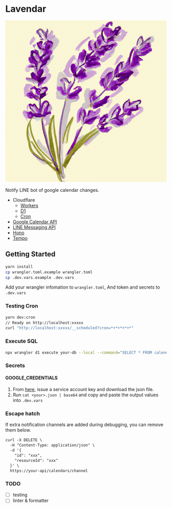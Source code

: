 # Lavendar

![Lavendar illustration](lavendar.png)

Notify LINE bot of google calendar changes.

- Cloudflare
  - [Workers](https://developers.cloudflare.com/workers/)
  - [D1](https://developers.cloudflare.com/d1/)
  - [Cron](https://developers.cloudflare.com/workers/configuration/cron-triggers/)
- [Google Calendar API](https://developers.google.com/calendar/api/guides/overview?hl=ja)
- [LINE Messaging API](https://developers.line.biz/ja/docs/messaging-api/)
- [Hono](https://hono.dev/)
- [Tempo](https://github.com/formkit/tempo)

## Getting Started

```bash
yarn install
cp wrangler.toml.example wrangler.toml
cp .dev.vars.example .dev.vars
```

Add your wrangler infomation to `wrangler.toml`, And token and secrets to `.dev.vars`

### Testing Cron

```bash
yarn dev:cron
// Ready on http://localhost:xxxxx
curl "http://localhost:xxxxx/__scheduled?cron=*+*+*+*+*"
```

### Execute SQL

```bash
npx wrangler d1 execute your-db --local --command="SELECT * FROM calendars"
```

### Secrets

#### GOOGLE_CREDENTIALS

1. From [here](https://console.cloud.google.com/iam-admin/serviceaccounts), issue a service account key and download the json file.
2. Run `cat <your>.json | base64` and copy and paste the output values into `.dev.vars`

### Escape hatch

If extra notification channels are added during debugging, you can remove them below.

```
curl -X DELETE \
  -H "Content-Type: application/json" \
  -d '{
    "id": "xxx",
    "resourceId": "xxx"
  }' \
  https://your-api/calendars/channel
```

### TODO

- [ ] testing
- [ ] linter & formatter
